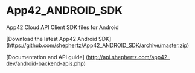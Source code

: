 App42_ANDROID_SDK
=================

App42 Cloud API Client SDK files for Android

[Download the latest App42 Android SDK] (https://github.com/shephertz/App42_ANDROID_SDK/archive/master.zip)

[Documentation and API guide] (http://api.shephertz.com/app42-dev/android-backend-apis.php)
